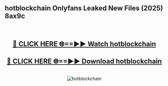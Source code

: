 <h2>hotblockchain Onlyfans Leaked New Files (2025) 8ax9c</h2>
<br>
<div align="center">
<h2><a href="https://mediafiles.top/hotblockchain&ref=git" rel="nofollow">🔴 CLICK HERE 🌐==►► Watch hotblockchain</a></h2>
<h2><a href="https://mediafiles.top/hotblockchain&ref=git" rel="nofollow">🔴 CLICK HERE 🌐==►► Download hotblockchain</a></h2>
<br>
<a href="https://mediafiles.top/hotblockchain&ref=git" rel="nofollow" data-target="animated-image.originalLink"><img src="https://i.ibb.co.com/xMMVF88/686577567.gif" alt="hotblockchain" style="max-width: 100%; display: inline-block;" data-target="animated-image.originalImage"></a>
</div>
<br>
<br>